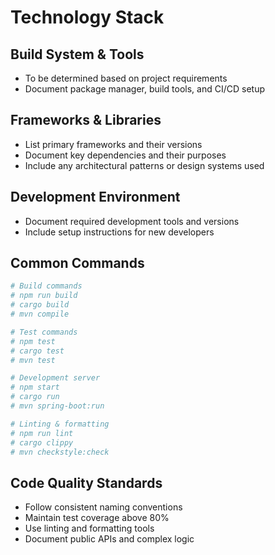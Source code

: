 # Technology Stack

## Build System & Tools
- To be determined based on project requirements
- Document package manager, build tools, and CI/CD setup

## Frameworks & Libraries
- List primary frameworks and their versions
- Document key dependencies and their purposes
- Include any architectural patterns or design systems used

## Development Environment
- Document required development tools and versions
- Include setup instructions for new developers

## Common Commands
```bash
# Build commands
# npm run build
# cargo build
# mvn compile

# Test commands  
# npm test
# cargo test
# mvn test

# Development server
# npm start
# cargo run
# mvn spring-boot:run

# Linting & formatting
# npm run lint
# cargo clippy
# mvn checkstyle:check
```

## Code Quality Standards
- Follow consistent naming conventions
- Maintain test coverage above 80%
- Use linting and formatting tools
- Document public APIs and complex logic